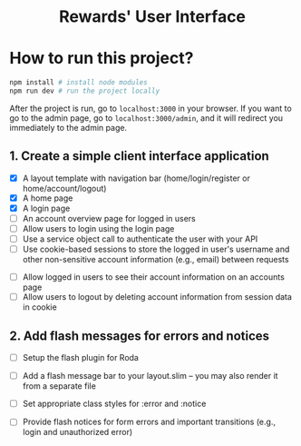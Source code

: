 <h1 align="center">
  Rewards' User Interface
</h1>

# How to run this project?
```bash
npm install # install node modules
npm run dev # run the project locally
```
After the project is run, go to `localhost:3000` in your browser. If you want to go to the admin page, go to `localhost:3000/admin`, and it will redirect you immediately to the admin page.

## 1. Create a simple client interface application
- [x] A layout template with navigation bar (home/login/register or home/account/logout)
- [x] A home page
- [x] A login page
- [ ] An account overview page for logged in users
- [ ] Allow users to login using the login page
- [ ] Use a service object call to authenticate the user with your API
- [ ] Use cookie-based sessions to store the logged in user's username and other non-sensitive account information (e.g., email) between requests
* [ ] Allow logged in users to see their account information on an accounts page
* [ ] Allow users to logout by deleting account information from session data in cookie

## 2. Add flash messages for errors and notices
- [ ] Setup the flash plugin for Roda
- [ ] Add a flash message bar to your layout.slim – you may also render it from a separate file
- [ ] Set appropriate class styles for :error and :notice
- [ ] Provide flash notices for form errors and important transitions (e.g., login and unauthorized error)

